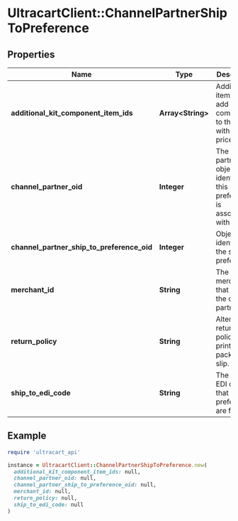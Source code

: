 # UltracartClient::ChannelPartnerShipToPreference

## Properties

| Name | Type | Description | Notes |
| ---- | ---- | ----------- | ----- |
| **additional_kit_component_item_ids** | **Array&lt;String&gt;** | Additional item ids to add as kit components to the order with a zero price. | [optional] |
| **channel_partner_oid** | **Integer** | The channel partner object identifier this preference is associated with | [optional] |
| **channel_partner_ship_to_preference_oid** | **Integer** | Object identifier for the ship to preference | [optional] |
| **merchant_id** | **String** | The merchant id that owns the channel partner | [optional] |
| **return_policy** | **String** | Alternate return policy to print on the packing slip. | [optional] |
| **ship_to_edi_code** | **String** | The ship to EDI code that the preferences are for | [optional] |

## Example

```ruby
require 'ultracart_api'

instance = UltracartClient::ChannelPartnerShipToPreference.new(
  additional_kit_component_item_ids: null,
  channel_partner_oid: null,
  channel_partner_ship_to_preference_oid: null,
  merchant_id: null,
  return_policy: null,
  ship_to_edi_code: null
)
```

